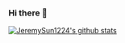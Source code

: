 ### Hi there 👋

<!--
**JeremySun1224/JeremySun1224** is a ✨ _special_ ✨ repository because its `README.md` (this file) appears on your GitHub profile.

Here are some ideas to get you started:

- 🔭 I’m currently working on ...
- 🌱 I’m currently learning ...
- 👯 I’m looking to collaborate on ...
- 🤔 I’m looking for help with ...
- 💬 Ask me about ...
- 📫 How to reach me: ...
- 😄 Pronouns: ...
- ⚡ Fun fact: ...
-->
[![JeremySun1224's github stats](https://github-readme-stats.vercel.app/api?username=JeremySun1224)](https://github.com/JeremySun1224/github-readme-stats)
